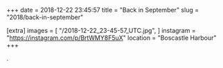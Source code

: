 +++
date = 2018-12-22 23:45:57
title = "Back in September"
slug = "2018/back-in-september"

[extra]
images = [
    "/2018-12-22_23-45-57_UTC.jpg",
]
instagram = "https://instagram.com/p/BrtWMY8F5uX"
location = "Boscastle Harbour"
+++

.
